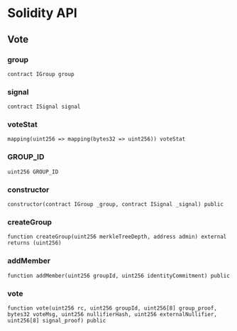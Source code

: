 # Solidity API

## Vote

### group

```solidity
contract IGroup group
```

### signal

```solidity
contract ISignal signal
```

### voteStat

```solidity
mapping(uint256 => mapping(bytes32 => uint256)) voteStat
```

### GROUP_ID

```solidity
uint256 GROUP_ID
```

### constructor

```solidity
constructor(contract IGroup _group, contract ISignal _signal) public
```

### createGroup

```solidity
function createGroup(uint256 merkleTreeDepth, address admin) external returns (uint256)
```

### addMember

```solidity
function addMember(uint256 groupId, uint256 identityCommitment) public
```

### vote

```solidity
function vote(uint256 rc, uint256 groupId, uint256[8] group_proof, bytes32 voteMsg, uint256 nullifierHash, uint256 externalNullifier, uint256[8] signal_proof) public
```

